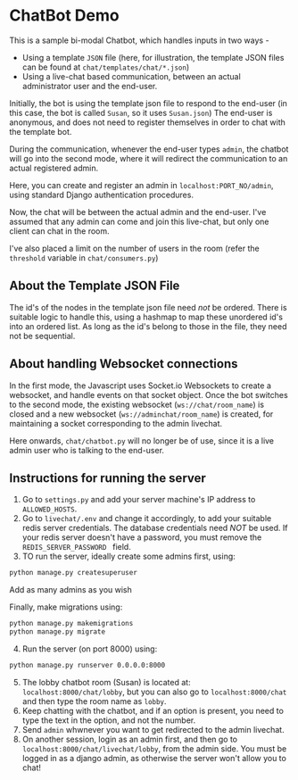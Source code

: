 # ChatBot Demo

This is a sample bi-modal Chatbot, which handles inputs in two ways -
* Using a template `JSON` file (here, for illustration, the template JSON files can be found at `chat/templates/chat/*.json`)
* Using a live-chat based communication, between an actual administrator user and the end-user.

Initially, the bot is using the template json file to respond to the end-user (in this case, the bot is called `Susan`, so it uses `Susan.json`)
The end-user is anonymous, and does not need to register themselves in order to chat with the template bot.

During the communication, whenever the end-user types `admin`, the chatbot will go into the second mode, where it will redirect the communication to an actual registered admin.

Here, you can create and register an admin in `localhost:PORT_NO/admin`, using standard Django authentication procedures.

Now, the chat will be between the actual admin and the end-user. I've assumed that any admin can come and join this live-chat, but only one client can chat in the room.

I've also placed a limit on the number of users in the room (refer the `threshold` variable in `chat/consumers.py`)

## About the Template JSON File
The id's of the nodes in the template json file need *not* be ordered. There is suitable logic to handle this, using a hashmap to map these unordered id's into an ordered list. As long as the id's belong to those in the file, they need not be sequential.

## About handling Websocket connections
In the first mode, the Javascript uses Socket.io Websockets to create a websocket, and handle events on that socket object. Once the bot switches to the second mode, the existing websocket (`ws://chat/room_name`) is closed and a new websocket (`ws://adminchat/room_name`) is created, for maintaining a socket corresponding to the admin livechat.

Here onwards, `chat/chatbot.py` will no longer be of use, since it is a live admin user who is talking to the end-user.

## Instructions for running the server
1. Go to `settings.py` and add your server machine's IP address to `ALLOWED_HOSTS`.
2. Go to `livechat/.env` and change it accordingly, to add your suitable redis server credentials. The database credentials need *NOT* be used. If your redis server doesn't have a password, you must remove the `REDIS_SERVER_PASSWORD ` field.
3. TO run the server, ideally create some admins first, using:
```bash
python manage.py createsuperuser
```

Add as many admins as you wish

Finally, make migrations using:
```bash
python manage.py makemigrations
python manage.py migrate
```

4. Run the server (on port 8000) using:
```bash
python manage.py runserver 0.0.0.0:8000
```

5. The lobby chatbot room (Susan) is located at: `localhost:8000/chat/lobby`, but you can also go to `localhost:8000/chat` and then type the room name as `lobby`.
6. Keep chatting with the chatbot, and if an option is present, you need to type the text in the option, and not the number.
7. Send `admin` whwnever you want to get redirected to the admin livechat.
8. On another session, login as an admin first, and then go to `localhost:8000/chat/livechat/lobby`, from the admin side. You must be logged in as a django admin, as otherwise the server won't allow you to chat!
